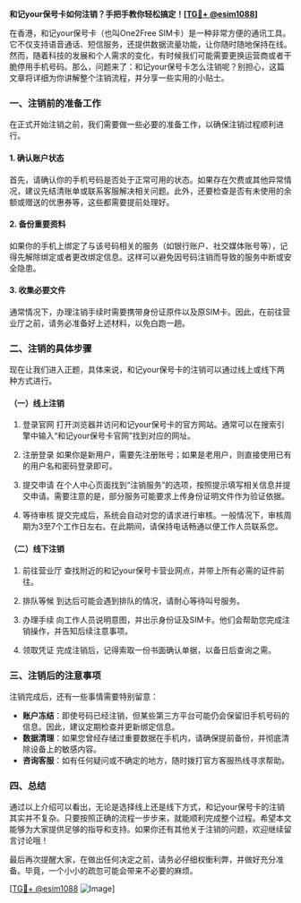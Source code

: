 **和记your保号卡如何注销？手把手教你轻松搞定！[[TG💪+ @esim1088](https://t.me/s/esim1088)]**

在香港，和记your保号卡（也叫One2Free SIM卡）是一种非常方便的通讯工具。它不仅支持语音通话、短信服务，还提供数据流量功能，让你随时随地保持在线。然而，随着科技的发展和个人需求的变化，有时候我们可能需要更换运营商或者干脆停用手机号码。那么，问题来了：和记your保号卡怎么注销呢？别担心，这篇文章将详细为你讲解整个注销流程，并分享一些实用的小贴士。

### 一、注销前的准备工作

在正式开始注销之前，我们需要做一些必要的准备工作，以确保注销过程顺利进行。

#### 1. 确认账户状态
首先，请确认你的手机号码是否处于正常可用的状态。如果存在欠费或其他异常情况，建议先结清账单或联系客服解决相关问题。此外，还要检查是否有未使用的余额或赠送的优惠券等，这些都需要提前处理好。

#### 2. 备份重要资料
如果你的手机上绑定了与该号码相关的服务（如银行账户、社交媒体账号等），记得先解除绑定或者更改绑定信息。这样可以避免因号码注销而导致的服务中断或安全隐患。

#### 3. 收集必要文件
通常情况下，办理注销手续时需要携带身份证原件以及原SIM卡。因此，在前往营业厅之前，请务必准备好上述材料，以免白跑一趟。

### 二、注销的具体步骤

现在让我们进入正题，具体来说，和记your保号卡的注销可以通过线上或线下两种方式进行。

#### （一）线上注销

1. 登录官网
   打开浏览器并访问和记your保号卡的官方网站。通常可以在搜索引擎中输入“和记your保号卡官网”找到对应的网址。

2. 注册登录
   如果你是新用户，需要先注册账号；如果是老用户，则直接使用已有的用户名和密码登录即可。

3. 提交申请
   在个人中心页面找到“注销服务”的选项，按照提示填写相关信息并提交申请。需要注意的是，部分服务可能要求上传身份证明文件作为验证依据。

4. 等待审核
   提交完成后，系统会自动对您的请求进行审核。一般情况下，审核周期为3至7个工作日左右。在此期间，请保持电话畅通以便工作人员联系您。

#### （二）线下注销

1. 前往营业厅
   查找附近的和记your保号卡营业网点，并带上所有必需的证件前往。

2. 排队等候
   到达后可能会遇到排队的情况，请耐心等待叫号服务。

3. 办理手续
   向工作人员说明意图，并出示身份证及SIM卡。他们会帮助您完成注销操作，并告知后续注意事项。

4. 领取凭证
   完成注销后，记得索取一份书面确认单据，以备日后查询之需。

### 三、注销后的注意事项

注销完成后，还有一些事情需要特别留意：

- **账户冻结**：即使号码已经注销，但某些第三方平台可能仍会保留旧手机号码的信息。因此，建议定期检查并更新绑定信息。
- **数据清理**：如果您曾经存储过重要数据在手机内，请确保提前备份，并彻底清除设备上的敏感内容。
- **咨询客服**：如有任何疑问或不确定的地方，随时拨打官方客服热线寻求帮助。

### 四、总结

通过以上介绍可以看出，无论是选择线上还是线下方式，和记your保号卡的注销其实并不复杂。只要按照正确的流程一步步来，就能顺利完成整个过程。希望本文能够为大家提供足够的指导和支持。如果你还有其他关于注销的问题，欢迎继续留言讨论哦！

最后再次提醒大家，在做出任何决定之前，请务必仔细权衡利弊，并做好充分准备。毕竟，一个小小的疏忽可能会带来不必要的麻烦。

[[TG💪+ @esim1088](https://t.me/s/esim1088) ![Image](https://i.postimg.cc/4NQfJmqS/Snipaste-2025-05-13-00-14-12.png)]